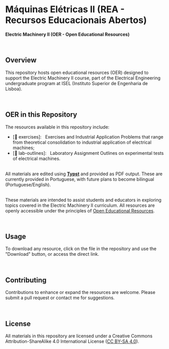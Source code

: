 # Máquinas Elétricas II (REA - Recursos Educacionais Abertos)
**Electric Machinery II (OER - Open Educational Resources)**

&nbsp;
## Overview

This repository hosts open educational resources (OER) designed to support the Electric Machinery II course, part of the Electrical Engineering undergraduate program at ISEL (Instituto Superior de Engenharia de Lisboa).

&nbsp;
## OER in this Repository

The resources available in this repository include:
- [📁 exercises]: &nbsp; Exercises and Industrial Application Problems that range from theoretical consolidation to industrial application of electrical machines;
- [📁 lab-outlines]: &nbsp; Laboratory Assignment Outlines on experimental tests of electrical machines.

\
All materials are edited using **[Typst](https://typst.app/)** and provided as PDF output.
These are currently provided in Portuguese, with future plans to become bilingual (Portuguese/English).

\
These materials are intended to assist students and educators in exploring topics covered in the Electric Machinery II curriculum.
All resources are openly accessible under the principles of [Open Educational Resources](https://oercommons.org/).

&nbsp;
## Usage

To download any resource, click on the file in the repository and use the "Download" button, or access the direct link.

&nbsp;
## Contributing

Contributions to enhance or expand the resources are welcome. Please submit a pull request or contact me for suggestions.

&nbsp;
## License

All materials in this repository are licensed under a Creative Commons Attribution-ShareAlike 4.0 International License ([CC BY-SA 4.0](https://creativecommons.org/licenses/by-sa/4.0/deed.en)).
 
